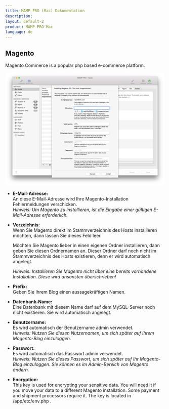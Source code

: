 ```yaml
---
title: MAMP PRO (Mac) Dokumentation
description: 
layout: default-2
product: MAMP PRO Mac
language: de
---
```


## Magento

Magento Commerce is a popular php based e-commerce platform.

![MAMP](Magento.png)



*  **E-Mail-Adresse:**  
   An diese E-Mail-Adresse wird Ihre Magento-Installation Fehlermeldungen verschicken.  
   *Hinweis: Um Magento zu installieren, ist die Eingabe einer gültigen E-Mail-Adresse erforderlich.*

*  **Verzeichnis:**  
   Wenn Sie Magento direkt im Stammverzeichnis des Hosts installieren möchten, dann lassen Sie dieses Feld leer.

   Möchten Sie Magento lieber in einen eigenen Ordner installieren, dann geben Sie diesen Ordnernamen an. Dieser Ordner    darf noch nicht im Stammverzeichnis des Hosts existieren, denn er wird automatisch angelegt.
   
   *Hinweis: Installieren Sie Magento nicht über eine bereits vorhandene Installation. Diese wird ansonsten überschrieben!*  

*  **Prefix:**  
   Geben Sie Ihrem Blog einen aussagekräftigen Namen.


*  **Datenbank-Name:**  
   Eine Datenbank mit diesem Name darf auf dem MySQL-Server noch nicht existieren. Sie wird automatisch angelegt.
 
*  **Benutzername:**  
   Es wird automatisch der Benutzername admin verwendet.  
   *Hinweis: Nutzen Sie diesen Nutzernamen, um sich später auf Ihrem Magento-Blog einzuloggen.*  

*  **Passwort:**  
   Es wird automatisch das Passwort admin verwendet.  
   *Hinweis: Nutzen Sie dieses Passwort, um sich später auf Ihr Magento-Blog einzuloggen. Sie können es im Admin-Bereich      von Magento ändern.*

*  **Encryption:**  
   This key is used for encrypting your sensitive data. You will need it if you move your data to a different Magento installation. Some payment and shipment processors require it. The key is located in <document root>/app/etc/env.php .


